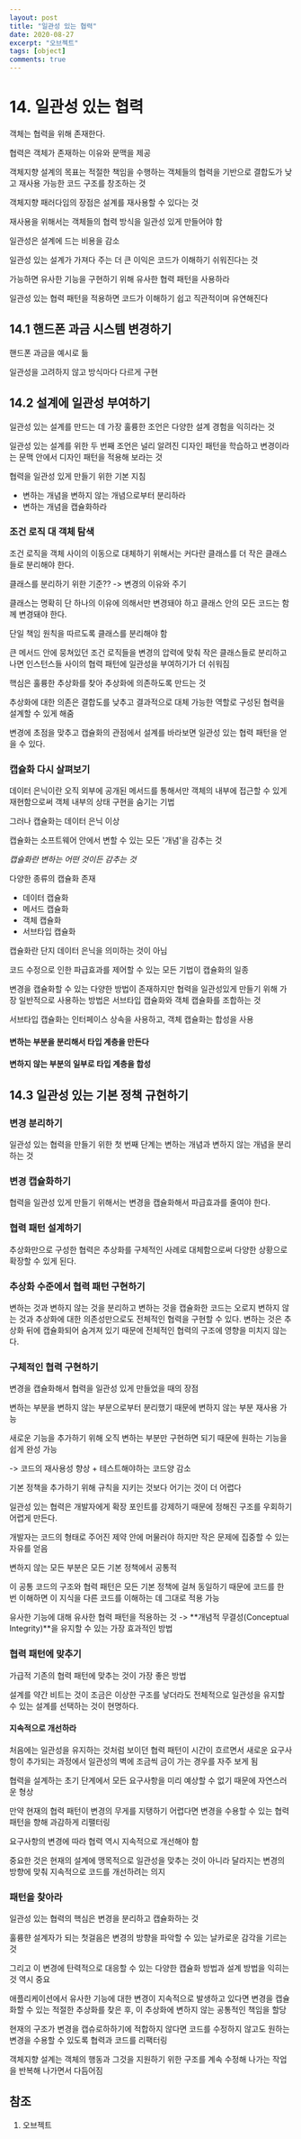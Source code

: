 ```yaml
---
layout: post
title: "일관성 있는 협력"
date: 2020-08-27
excerpt: "오브젝트"
tags: [object]
comments: true
---
```


# 14. 일관성 있는 협력

객체는 협력을 위해 존재한다.

협력은 객체가 존재하는 이유와 문맥을 제공

객체지향 설계의 목표는 적절한 책임을 수행하는 객체들의 협력을 기반으로 결합도가 낮고 재사용 가능한 코드 구조를 창조하는 것



객체지향 패러다임의 장점은 설계를 재사용할 수 있다는 것

재사용을 위해서는 객체들의 협력 방식을 일관성 있게 만들어야 함

일관성은 설계에 드는 비용을 감소

일관성 있는 설계가 가져다 주는 더 큰 이익은 코드가 이해하기 쉬워진다는 것



가능하면 유사한 기능을 구현하기 위해 유사한 협력 패턴을 사용하라

일관성 있는 협력 패턴을 적용하면 코드가 이해하기 쉽고 직관적이며 유연해진다

## 14.1 핸드폰 과금 시스템 변경하기

핸드폰 과금을 예시로 듦

일관성을 고려하지 않고 방식마다 다르게 구현



## 14.2 설계에 일관성 부여하기

일관성 있는 설계를 만드는 데 가장 훌륭한 조언은 다양한 설계 경험을 익히라는 것

일관성 있는 설계를 위한 두 번째 조언은 널리 알려진 디자인 패턴을 학습하고 변경이라는 문맥 안에서 디자인 패턴을 적용해 보라는 것

협력을 일관성 있게 만들기 위한 기본 지침

- 변하는 개념을 변하지 않는 개념으로부터 분리하라
- 변하는 개념을 캡슐화하라

### 조건 로직 대 객체 탐색

조건 로직을 객체 사이의 이동으로 대체하기 위해서는 커다란 클래스를 더 작은 클래스들로 분리해야 한다.

클래스를 분리하기 위한 기준?? -> 변경의 이유와 주기

클래스는 명확히 단 하나의 이유에 의해서만 변경돼야 하고 클래스 안의 모든 코드는 함께 변경돼야 한다.

단일 책임 원칙을 따르도록 클래스를 분리해야 함



큰 메서드 안에 뭉쳐있던 조건 로직들을 변경의 압력에 맞춰 작은 클래스들로 분리하고 나면 인스턴스들 사이의 협력 패턴에 일관성을 부여하기가 더 쉬워짐



핵심은 훌륭한 추상화를 찾아 추상화에 의존하도록 만드는 것

추상화에 대한 의존은 결합도를 낮추고 결과적으로 대체 가능한 역할로 구성된 협력을 설계할 수 있게 해줌



변경에 초점을 맞추고 캡슐화의 관점에서 설계를 바라보면 일관성 있는 협력 패턴을 얻을 수 있다.

### 캡슐화 다시 살펴보기

데이터 은닉이란 오직 외부에 공개된 메서드를 통해서만 객체의 내부에 접근할 수 있게 재현함으로써 객체 내부의 상태 구현을 숨기는 기법

그러나 캡슐화는 데이터 은닉 이상

캡슐화는 소프트웨어 안에서 변할 수 있는 모든 '개념'을 감추는 것

*캡슐화란 변하는 어떤 것이든 감추는 것*



다양한 종류의 캡슐화 존재

- 데이터 캡슐화
- 메서드 캡슐화
- 객체 캡슐화
- 서브타입 캡슐화



캡슐화란 단지 데이터 은닉을 의미하는 것이 아님

코드 수정으로 인한 파급효과를 제어할 수 있는 모든 기법이 캡슐화의 일종



변경을 캡슐화할 수 있는 다양한 방법이 존재하지만 협력을 일관성있게 만들기 위해 가장 일반적으로 사용하는 방법은 서브타입 캡슐화와 객체 캡슐화를 조합하는 것

서브타입 캡슐화는 인터페이스 상속을 사용하고, 객체 캡슐화는 합성을 사용

#### 변하는 부분을 분리해서 타입 계층을 만든다

#### 변하지 않는 부분의 일부로 타입 계층을 합성

## 14.3 일관성 있는 기본 정책 규현하기

### 변경 분리하기

일관성 있는 협력을 만들기 위한 첫 번째 단계는 변하는 개념과 변하지 않는 개념을 분리하는 것

### 변경 캡슐화하기

협력을 일관성 있게 만들기 위해서는 변경을 캡슐화해서 파급효과를 줄여야 한다.

### 협력 패턴 설계하기

추상화만으로 구성한 협력은 추상화를 구체적인 사례로 대체함으로써 다양한 상황으로 확장할 수 있게 된다.

### 추상화 수준에서 협력 패턴 구현하기

변하는 것과 변하지 않는 것을 분리하고 변하는 것을 캡슐화한 코드는 오로지 변하지 않는 것과 추상화에 대한 의존성만으로도 전체적인 협력을 구현할 수 있다. 변하는 것은 추상화 뒤에 캡슐화되어 숨겨져 있기 때문에 전체적인 협력의 구조에 영향을 미치지 않는다.

### 구체적인 협력 구현하기

변경을 캡슐화해서 협력을 일관성 있게 만들었을 때의 장점

변하는 부분을 변하지 않는 부분으로부터 분리했기 때문에 변하지 않는 부분 재사용 가능

새로운 기능을 추가하기 위해 오직 변하는 부분만 구현하면 되기 때문에 원하는 기능을 쉽게 완성 가능

-> 코드의 재사용성 향상 + 테스트해야하는 코드양 감소



기본 정책을 추가하기 위해 규칙을 지키는 것보다 어기는 것이 더 어렵다

일관성 있는 협력은 개발자에게 확장 포인트를 강제하기 때문에 정해진 구조를 우회하기 어렵게 만든다.

개발자는 코드의 형태로 주어진 제약 안에 머물러야 하지만 작은 문제에 집중할 수 있는 자유를 얻음



변하지 않는 모든 부분은 모든 기본 정책에서 공통적

이 공통 코드의 구조와 협력 패턴은 모든 기본 정책에 걸쳐 동일하기 때문에 코드를 한 번 이해하면 이 지식을 다른 코드를 이해하는 데 그대로 적용 가능



유사한 기능에 대해 유사한 협력 패턴을 적용하는 것 -> **개념적 무결성(Conceptual Integrity)**을 유지할 수 있는 가장 효과적인 방법

### 협력 패턴에 맞추기

가급적 기존의 협력 패턴에 맞추는 것이 가장 좋은 방법

설계를 약간 비트는 것이 조금은 이상한 구조를 낳더라도 전체적으로 일관성을 유지할 수 있는 설계를 선택하는 것이 현명하다.

#### 지속적으로 개선하라

처음에는 일관성을 유지하는 것처럼 보이던 협력 패턴이 시간이 흐르면서 새로운 요구사항이 추가되는 과정에서 일관성의 벽에 조금씩 금이 가는 경우를 자주 보게 됨

협력을 설계하는 초기 단계에서 모든 요구사항을 미리 예상할 수 없기 때문에 자연스러운 형상

만약 현재의 협력 패턴이 변경의 무게를 지탱하기 어렵다면 변경을 수용할 수 있는 협력 패턴을 향해 과감하게 리팰터링

요구사항의 변경에 따라 협력 역시 지속적으로 개선해야 함

중요한 것은 현재의 설계에 맹목적으로 일관성을 맞추는 것이 아니라 달라지는 변경의 방향에 맞춰 지속적으로 코드를 개선하려는 의지

### 패턴을 찾아라

일관성 있는 협력의 핵심은 변경을 분리하고 캡슐화하는 것

훌륭햔 설계자가 되는 첫걸음은 변경의 방향을 파악할 수 있는 날카로운 감각을 기르는 것

그리고 이 변경에 탄력적으로 대응할 수 있는 다양한 캡슐화 방법과 설계 방법을 익히는 것 역시 중요



애플리케이션에서 유사한 기능에 대한 변경이 지속적으로 발생하고 있다면 변경을 캡슐화할 수 있는 적절한 추상화를 찾은 후, 이 추상화에 변하지 않는 공통적인 책임을 할당

현재의 구조가 변경을 캡슈로하하기에 적합하지 않다면 코드를 수정하지 않고도 원하는 변경을 수용할 수 있도록 협력과 코드를 리팩터링



객체지향 설계는 객체의 행동과 그것을 지원하기 위한 구조를 계속 수정해 나가는 작업을 반복해 나가면서 다듬어짐

## 참조

1. 오브젝트

